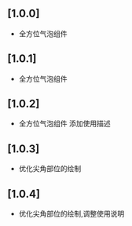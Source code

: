 ## [1.0.0]

* 全方位气泡组件

## [1.0.1]

* 全方位气泡组件

## [1.0.2]

* 全方位气泡组件 添加使用描述

## [1.0.3]

* 优化尖角部位的绘制

## [1.0.4]

* 优化尖角部位的绘制,调整使用说明